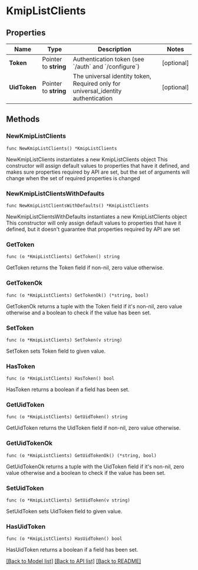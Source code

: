 # KmipListClients

## Properties

Name | Type | Description | Notes
------------ | ------------- | ------------- | -------------
**Token** | Pointer to **string** | Authentication token (see &#x60;/auth&#x60; and &#x60;/configure&#x60;) | [optional] 
**UidToken** | Pointer to **string** | The universal identity token, Required only for universal_identity authentication | [optional] 

## Methods

### NewKmipListClients

`func NewKmipListClients() *KmipListClients`

NewKmipListClients instantiates a new KmipListClients object
This constructor will assign default values to properties that have it defined,
and makes sure properties required by API are set, but the set of arguments
will change when the set of required properties is changed

### NewKmipListClientsWithDefaults

`func NewKmipListClientsWithDefaults() *KmipListClients`

NewKmipListClientsWithDefaults instantiates a new KmipListClients object
This constructor will only assign default values to properties that have it defined,
but it doesn't guarantee that properties required by API are set

### GetToken

`func (o *KmipListClients) GetToken() string`

GetToken returns the Token field if non-nil, zero value otherwise.

### GetTokenOk

`func (o *KmipListClients) GetTokenOk() (*string, bool)`

GetTokenOk returns a tuple with the Token field if it's non-nil, zero value otherwise
and a boolean to check if the value has been set.

### SetToken

`func (o *KmipListClients) SetToken(v string)`

SetToken sets Token field to given value.

### HasToken

`func (o *KmipListClients) HasToken() bool`

HasToken returns a boolean if a field has been set.

### GetUidToken

`func (o *KmipListClients) GetUidToken() string`

GetUidToken returns the UidToken field if non-nil, zero value otherwise.

### GetUidTokenOk

`func (o *KmipListClients) GetUidTokenOk() (*string, bool)`

GetUidTokenOk returns a tuple with the UidToken field if it's non-nil, zero value otherwise
and a boolean to check if the value has been set.

### SetUidToken

`func (o *KmipListClients) SetUidToken(v string)`

SetUidToken sets UidToken field to given value.

### HasUidToken

`func (o *KmipListClients) HasUidToken() bool`

HasUidToken returns a boolean if a field has been set.


[[Back to Model list]](../README.md#documentation-for-models) [[Back to API list]](../README.md#documentation-for-api-endpoints) [[Back to README]](../README.md)


